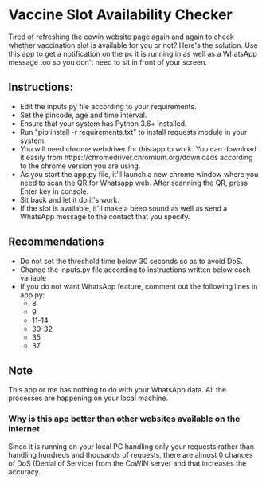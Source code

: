 # Vaccine Slot Availability Checker

Tired of refreshing the cowin website page again and again to check whether vaccination slot is available for you or not? 
Here's the solution. Use this app to get a notification on the pc it is running in as well as a WhatsApp message too so you don't need to sit in front of your screen.

<h2>Instructions:</h2>
<ul>
<li> Edit the inputs.py file according to your requirements. 
<li> Set the pincode, age and time interval.
<li> Ensure that your system has Python 3.6+ installed.
<li> Run "pip install -r requirements.txt" to install requests module in your system.
<li> You will need chrome webdriver for this app to work. You can download it easily from https://chromedriver.chromium.org/downloads according to the chrome version you are using. 
<li> As you start the app.py file, it'll launch a new chrome window where you need to scan the QR for Whatsapp web. After scanning the QR, press Enter key in console.
<li> Sit back and let it do it's work.
<li> If the slot is available, it'll make a beep sound as well as send a WhatsApp message to the contact that you specify.</ul>

<h2>Recommendations</h2>
<ul>
  <li> Do not set the threshold time below 30 seconds so as to avoid DoS.
  <li> Change the inputs.py file according to instructions written below each variable
  <li> If you do not want WhatsApp feature, comment out the following lines in app.py: <ul> <li> 8<li> 9<li> 11-14<li> 30-32<li> 35<li> 37</ul></ul>
  
<h2> Note </h2>
This app or me has nothing to do with your WhatsApp data. All the processes are happening on your local machine.

<h3> Why is this app better than other websites available on the internet </h3>
Since it is running on your local PC handling only your requests rather than handling hundreds and thousands of requests, there are almost 0 chances of DoS (Denial of Service) from the CoWIN server and that increases the accuracy.
